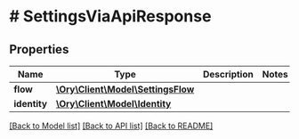 # # SettingsViaApiResponse

## Properties

Name | Type | Description | Notes
------------ | ------------- | ------------- | -------------
**flow** | [**\Ory\Client\Model\SettingsFlow**](SettingsFlow.md) |  |
**identity** | [**\Ory\Client\Model\Identity**](Identity.md) |  |

[[Back to Model list]](../../README.md#models) [[Back to API list]](../../README.md#endpoints) [[Back to README]](../../README.md)
